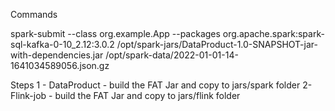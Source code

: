 Commands

spark-submit --class org.example.App --packages org.apache.spark:spark-sql-kafka-0-10_2.12:3.0.2 /opt/spark-jars/DataProduct-1.0-SNAPSHOT-jar-with-dependencies.jar /opt/spark-data/2022-01-01-14-1641034589056.json.gz


Steps
1 - DataProduct - build the FAT Jar and copy to jars/spark folder
2-  Flink-job - build the FAT Jar and copy to jars/flink folder

